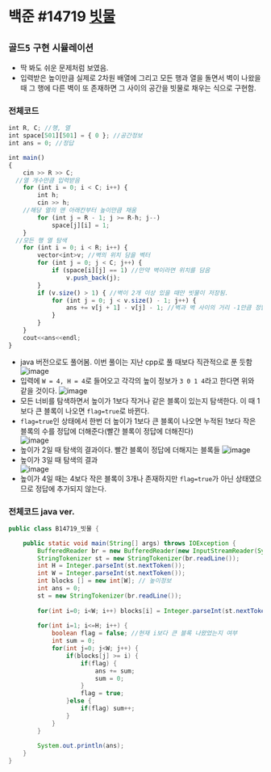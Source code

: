 # 백준 #14719 [빗물](https://www.acmicpc.net/problem/14719)
`골드5` `구현` `시뮬레이션`
---
- 딱 봐도 쉬운 문제처럼 보였음. 
- 입력받은 높이만큼 실제로 2차원 배열에 그리고 모든 행과 열을 돌면서 벽이 나왔을 때 그 행에 다른 벽이 또 존재하면 그 사이의 공간을 빗물로 채우는 식으로 구현함.

### 전체코드
```jsx
int R, C; //행, 열
int space[501][501] = { 0 }; //공간정보
int ans = 0; //정답

int main()
{
	cin >> R >> C;
  //열 개수만큼 입력받음
	for (int i = 0; i < C; i++) {
		int h;
		cin >> h;
    //해당 열의 맨 아래칸부터 높이만큼 채움
		for (int j = R - 1; j >= R-h; j--) 
			space[j][i] = 1;
	}
  //모든 행 열 탐색
	for (int i = 0; i < R; i++) {
		vector<int>v; //벽의 위치 담을 벡터
		for (int j = 0; j < C; j++) {
			if (space[i][j] == 1) //만약 벽이라면 위치를 담음
				v.push_back(j);
		}
		if (v.size() > 1) { //벽이 2개 이상 있을 때만 빗물이 저장됨.
			for (int j = 0; j < v.size() - 1; j++) {
				ans += v[j + 1] - v[j] - 1; //벽과 벽 사이의 거리 -1만큼 정답에 더해줌
			}
		}
	}
	cout<<ans<<endl;
}
```
- java 버전으로도 풀어봄. 이번 풀이는 지난 cpp로 풀 때보다 직관적으로 푼 듯함
![image](https://user-images.githubusercontent.com/28249948/166145950-9b74f8c5-9b3a-4150-916b-32f9ebdcbd3d.png)  
- 입력에 `W = 4, H = 4`로 들어오고 각각의 높이 정보가 `3 0 1 4`라고 한다면 위와 같을 것이다.
![image](https://user-images.githubusercontent.com/28249948/166146060-844a2ecf-a250-4236-ad21-59217970535b.png)
- 모든 너비를 탐색하면서 높이가 1보다 작거나 같은 블록이 있는지 탐색한다. 이 때 1보다 큰 블록이 나오면 `flag=true`로 바뀐다. 
- `flag=true`인 상태에서 한번 더 높이가 1보다 큰 블록이 나오면 누적된 1보다 작은 블록의 수를 정답에 더해준다(빨간 블록이 정답에 더해진다)  
![image](https://user-images.githubusercontent.com/28249948/166146119-83cb3a79-f721-42f8-91e6-b5b0daa7dc6b.png)  
- 높이가 2일 때 탐색의 결과이다. 빨간 블록이 정답에 더해지는 블록들
![image](https://user-images.githubusercontent.com/28249948/166146145-fa2faa88-f039-418d-9015-1a3549c82cf0.png)  
- 높이가 3일 때 탐색의 결과  
![image](https://user-images.githubusercontent.com/28249948/166146168-0c4d1dbc-476e-482e-b5a3-1ce14beeade0.png)  
- 높이가 4일 때는 4보다 작은 블록이 3개나 존재하지만 `flag=true`가 아닌 상태였으므로 정답에 추가되지 않는다.

### 전체코드 java ver.
```java
public class B14719_빗물 {

	public static void main(String[] args) throws IOException {
		BufferedReader br = new BufferedReader(new InputStreamReader(System.in));
		StringTokenizer st = new StringTokenizer(br.readLine());
		int H = Integer.parseInt(st.nextToken());
		int W = Integer.parseInt(st.nextToken());
		int blocks [] = new int[W]; // 높이정보
		int ans = 0;
		st = new StringTokenizer(br.readLine());
		
		for(int i=0; i<W; i++) blocks[i] = Integer.parseInt(st.nextToken());
		
		for(int i=1; i<=H; i++) {
			boolean flag = false; //현재 i보다 큰 블록 나왔었는지 여부
			int sum = 0;
			for(int j=0; j<W; j++) {
				if(blocks[j] >= i) {
					if(flag) {
						ans += sum;
						sum = 0;
					}
					flag = true;
				}else {
					if(flag) sum++;
				}
			}
		}
		
		System.out.println(ans);
	}
}

```
